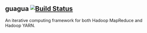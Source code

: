 ## guagua [![Build Status](https://travis-ci.org/ShifuML/guagua.svg?branch=master)](https://travis-ci.org/ShifuML/guagua)

An iterative computing framework for both Hadoop MapReduce and Hadoop YARN.
